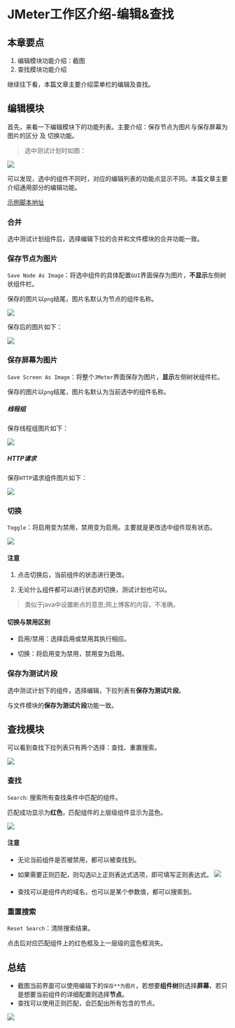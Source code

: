 # JMeter工作区介绍-编辑&查找
## 本章要点
1. 编辑模块功能介绍：截图
1. 查找模块功能介绍


继续往下看，本篇文章主要介绍菜单栏的编辑及查找。
## 编辑模块
首先，来看一下编辑模块下的功能列表。主要介绍：保存节点为图片与保存屏幕为图片的区分 及 切换功能。
>选中测试计划时如图：

![](https://cdn.jsdelivr.net/gh/TesterDevSoul/pic/manual/20230128144912.png)

可以发现，选中的组件不同时，对应的编辑列表的功能点显示不同。本篇文章主要介绍通用部分的编辑功能。

[示例脚本地址](GUI线程组截屏.jmx)

### 合并
选中测试计划组件后，选择编辑下拉的合并和文件模块的合并功能一致。

### 保存节点为图片

`Save Node As Image`：将选中组件的具体配置`GUI`界面保存为图片，**不显示**左侧树状组件栏。

保存的图片以`png`结尾，图片名默认为节点的组件名称。

![](https://cdn.jsdelivr.net/gh/TesterDevSoul/pic/manual/20230128145612.png)

保存后的图片如下：

![](https://cdn.jsdelivr.net/gh/TesterDevSoul/pic/manual/HTTP.png)

### 保存屏幕为图片

`Save Screen As Image`：将整个`JMeter`界面保存为图片，**显示**左侧树状组件栏。

保存的图片以`png`结尾，图片名默认为当前选中的组件名称。

##### 线程组

保存线程组图片如下：

![](https://cdn.jsdelivr.net/gh/TesterDevSoul/pic/manual/GUI.png)

##### HTTP请求

保存`HTTP`请求组件图片如下：

![](https://cdn.jsdelivr.net/gh/TesterDevSoul/pic/manual/HTTP1.png)


### 切换

`Toggle`：将启用变为禁用，禁用变为启用。主要就是更改选中组件现有状态。

![](https://cdn.jsdelivr.net/gh/TesterDevSoul/pic/manual/20230128151548.png)

#### 注意

1. 点击切换后，当前组件的状态进行更改。

1. 无论什么组件都可以进行状态的切换，测试计划也可以。

>类似于java中设置断点的意思;网上博客的内容，不准确。

#### 切换与禁用区别

- 启用/禁用：选择启用或禁用其执行相应。

- 切换：将启用变为禁用，禁用变为启用。

### 保存为测试片段

选中测试计划下的组件，选择编辑，下拉列表有**保存为测试片段**。

与文件模块的**保存为测试片段**功能一致。


## 查找模块

可以看到查找下拉列表只有两个选择：查找、重置搜索。

![](https://cdn.jsdelivr.net/gh/TesterDevSoul/pic/manual/20230130171251.png)

### 查找

`Search`: 搜索所有查找条件中匹配的组件。

匹配成功显示为**红色**，匹配组件的上层级组件显示为蓝色。


![](https://cdn.jsdelivr.net/gh/TesterDevSoul/pic/manual/20230128151815.png)


#### 注意

- 无论当前组件是否被禁用，都可以被查找到。


- 如果需要正则匹配，则勾选☑️上正则表达式选项，即可填写正则表达式。
    ![](https://cdn.jsdelivr.net/gh/TesterDevSoul/pic/manual/20230128162156.png)

- 查找可以是组件内的域名，也可以是某个参数值，都可以搜索到。


### 重置搜索

`Reset Search`：清除搜索结果。

点击后对应匹配组件上的红色框及上一层级的蓝色框消失。 



## 总结

- 截图当前界面可以使用编辑下的`保存**为图片`，若想要**组件树**则选择**屏幕**，若只是想要当前组件的详细配置则选择**节点**。
- 查找可以使用正则匹配，会匹配出所有包含的节点。



![](https://cdn.jsdelivr.net/gh/TesterDevSoul/pic/manual/20230130171704.png)
